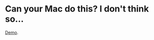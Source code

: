 Can your Mac do this? I don't think so...
=========================================

[Demo](http://cachopo.github.io/can-your-mac-do-this-i-dont-think-so).
